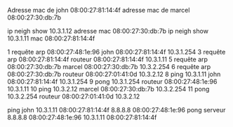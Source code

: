 Adresse mac de john 08:00:27:81:14:4f
adresse mac de marcel 08:00:27:30:db:7b

ip neigh show 10.3.1.12 adresse mac 08:00:27:30:db:7b
ip neigh show 10.3.1.11
mac 08:00:27:81:14:4f

1 requête arp 08:00:27:48:1e:96 john 08:00:27:81:14:4f  10.3.1.254 
3 requête arp 08:00:27:81:14:4f routeur 08:00:27:81:14:4f 10.3.1.11
5 requête arp 08:00:27:30:db:7b marcel 08:00:27:30:db:7b 10.3.2.254
6 requête arp 08:00:27:30:db:7b routeur 08:00:27:01:41:0d 10.3.2.12
8 ping 10.3.1.11 john  08:00:27:81:14:4f 10.3.1.254 
9 pong 10.3.1.254 routeur 08:00:27:48:1e:96 10.3.1.11
10 ping 10.3.2.12 marcel 08:00:27:30:db:7b 10.3.2.254
11 pong 10.3.2.254 routeur 08:00:27:01:41:0d 10.3.2.12 



ping john 10.3.1.11 08:00:27:81:14:4f 8.8.8.8 08:00:27:48:1e:96
pong serveur 8.8.8.8 08:00:27:48:1e:96 10.3.1.11 08:00:27:81:14:4f

